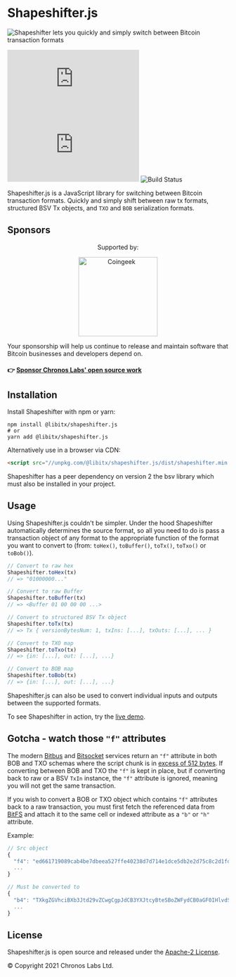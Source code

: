 # Shapeshifter.js

![Shapeshifter lets you quickly and simply switch between Bitcoin transaction formats](https://github.com/libitx/shapeshifter.js/raw/master/docs/poster.jpg)

![npm](https://img.shields.io/npm/v/@libitx/shapeshifter.js?color=informational)
![License](https://img.shields.io/github/license/libitx/shapeshifter.js?color=informational)
![Build Status](https://img.shields.io/github/workflow/status/libitx/shapeshifter.js/Node.js%20CI)

Shapeshifter.js is a JavaScript library for switching between Bitcoin transaction formats. Quickly and simply shift between raw tx formats, structured BSV Tx objects, and `TXO` and `BOB` serialization formats.

## Sponsors

<p align="center">Supported by:</p>
<p align="center">
  <a href="https://coingeek.com" target="_blank" rel="noopener noreferrer">
    <img src="https://www.chronoslabs.net/img/badges/coingeek.png" width="180" alt="Coingeek">
  </a>
</p>

Your sponsorship will help us continue to release and maintain software that Bitcoin businesses and developers depend on.

#### 👉 [Sponsor Chronos Labs' open source work](https://www.chronoslabs.net/sponsor/)

## Installation

Install Shapeshifter with npm or yarn:

```shell
npm install @libitx/shapeshifter.js
# or
yarn add @libitx/shapeshifter.js
```

Alternatively use in a browser via CDN:

```html
<script src="//unpkg.com/@libitx/shapeshifter.js/dist/shapeshifter.min.js"></script>
```

Shapeshifter has a peer dependency on version 2 the bsv library which must also be installed in your project.


## Usage

Using Shapeshifter.js couldn't be simpler. Under the hood Shapeshifter automatically determines the source format, so all you need to do is pass a transaction object of any format to the appropriate function of the format you want to convert to (from: `toHex()`, `toBuffer()`, `toTx()`, `toTxo()` or `toBob()`).

```javascript
// Convert to raw hex
Shapeshifter.toHex(tx)
// => "01000000..."

// Convert to raw Buffer
Shapeshifter.toBuffer(tx)
// => <Buffer 01 00 00 00 ...>

// Convert to structured BSV Tx object
Shapeshifter.toTx(tx)
// => Tx { versionBytesNum: 1, txIns: [...], txOuts: [...], ... }

// Convert to TXO map
Shapeshifter.toTxo(tx)
// => {in: [...], out: [...], ...}

// Convert to BOB map
Shapeshifter.toBob(tx)
// => {in: [...], out: [...], ...}
```

Shapeshifter.js can also be used to convert individual inputs and outputs between the supported formats.

To see Shapeshifter in action, try the [live demo](https://libitx.github.io/shapeshifter.js).

## Gotcha - watch those `"f"` attributes

The modern [Bitbus](https://bitbus.network) and [Bitsocket](https://bitsocket.network) services return an `"f"` attribute in both BOB and TXO schemas where the script chunk is in [excess of 512 bytes](https://docs.bitbus.network/#/?id=_5-working-with-large-data). If converting between BOB and TXO the `"f"` is kept in place, but if converting back to raw or a BSV `TxIn` instance, the `"f"` attribute is ignored, meaning you will not get the same transaction.

If you wish to convert a BOB or TXO object which contains `"f"` attributes back to a raw transaction, you must first fetch the referenced data from [BitFS](https://bitfs.network) and attach it to the same cell or indexed attribute as a `"b"` or `"h"` attribute.

Example:

```javascript
// Src object
{
  "f4": "ed661719089cab4be7dbeea527ffe40238d7d714e1dce5db2e2d75c8c2d1fd68.o.1.4",
  ...
}

// Must be converted to
{
  "b4": "TXkgZGVhciBXb3Jtd29vZCwgCgpJdCB3YXJtcyBteSBoZWFydCB0aGF0IHlvdSBo...",
  ...
}
```

## License

Shapeshifter.js is open source and released under the [Apache-2 License](https://github.com/libitx/shapeshifter.js/blob/master/LICENSE).

© Copyright 2021 Chronos Labs Ltd.
